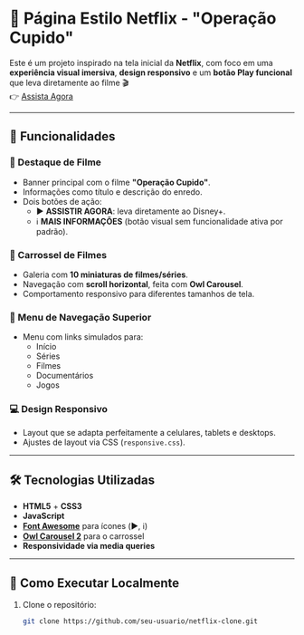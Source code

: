 # 🍿 Página Estilo Netflix - "Operação Cupido"

Este é um projeto inspirado na tela inicial da **Netflix**, com foco em uma **experiência visual imersiva**, **design responsivo** e um **botão Play funcional** que leva diretamente ao filme 🎬  
👉 [Assista Agora](https://www.disneyplus.com/en-gb/play/e00985cb-656a-4e5f-9df6-63eb5a46b271?distributionPartner=google)

---

## 🚀 Funcionalidades

### 🎥 Destaque de Filme
- Banner principal com o filme **"Operação Cupido"**.
- Informações como título e descrição do enredo.
- Dois botões de ação:
  - ▶️ **ASSISTIR AGORA**: leva diretamente ao Disney+.
  - ℹ️ **MAIS INFORMAÇÕES** (botão visual sem funcionalidade ativa por padrão).

### 🎠 Carrossel de Filmes
- Galeria com **10 miniaturas de filmes/séries**.
- Navegação com **scroll horizontal**, feita com **Owl Carousel**.
- Comportamento responsivo para diferentes tamanhos de tela.

### 🧭 Menu de Navegação Superior
- Menu com links simulados para:
  - Início
  - Séries
  - Filmes
  - Documentários
  - Jogos

### 💻 Design Responsivo
- Layout que se adapta perfeitamente a celulares, tablets e desktops.
- Ajustes de layout via CSS (`responsive.css`).

---

## 🛠️ Tecnologias Utilizadas

- **HTML5** + **CSS3**
- **JavaScript**
- **[Font Awesome](https://fontawesome.com/)** para ícones (▶️, ℹ️)
- **[Owl Carousel 2](https://owlcarousel2.github.io/OwlCarousel2/)** para o carrossel
- **Responsividade via media queries**

---

## 📂 Como Executar Localmente

1. Clone o repositório:
   ```bash
   git clone https://github.com/seu-usuario/netflix-clone.git
